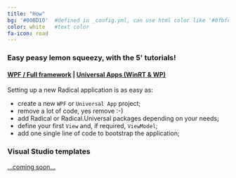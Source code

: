 ```yaml
---
title: "How"
bg: '#00BD10'  #defined in _config.yml, can use html color like '#0fbfcf'
color: white   #text color
fa-icon: road
---
```


### Easy peasy lemon squeezy, with the 5' tutorials!

#### [WPF / Full framework](https://github.com/RadicalFx/radical/wiki/Quick-Start-%28WPF%29) &#124; [Universal Apps (WinRT & WP)](https://github.com/RadicalFx/radical/wiki/Quick-Start-%28Universal-App%29)

Setting up a new Radical application is as easy as:

* create a new `WPF` or `Universal App` project;
* remove a lot of code, yes remove :-)
* add Radical or Radical.Universal packages depending on your needs;
* define your first `View` and, if required, `ViewModel`;
* add one single line of code to bootstrap the application;

### Visual Studio templates

[...coming soon...](https://github.com/RadicalFx/radical/issues/92)